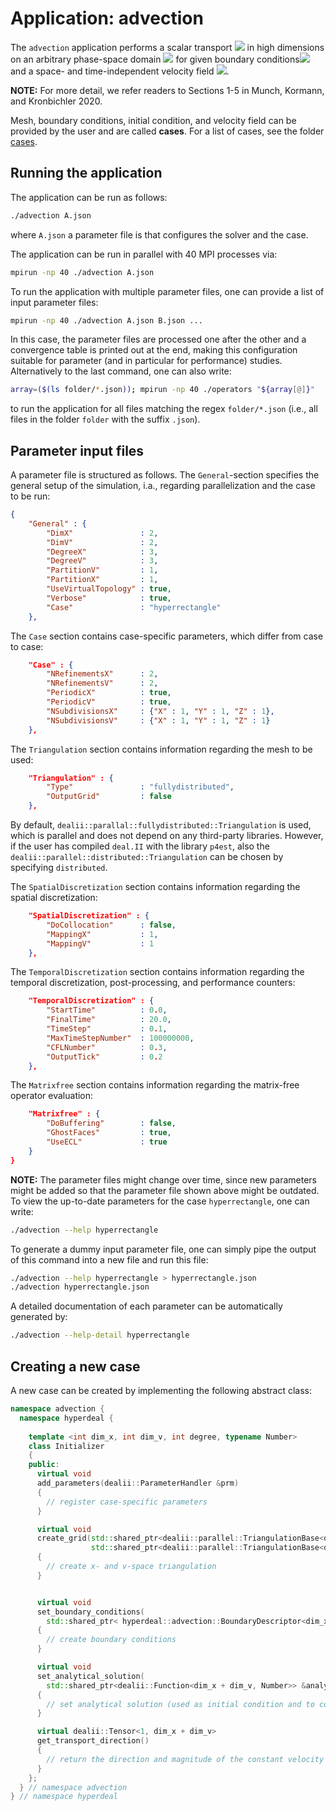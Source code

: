 # Application: advection

The `advection` application performs a scalar transport <img src="https://render.githubusercontent.com/render/math?math=\partial f / \partial t  %2B  \nabla \cdot (\vec{a} f) = 0"> in high dimensions on an arbitrary phase-space domain <img src="https://render.githubusercontent.com/render/math?math=\Omega=\Omega_x \otimes \Omega_v"> for given boundary conditions<img src="https://render.githubusercontent.com/render/math?math=g|_\Gamma"> and a space- and time-independent velocity field <img src="https://render.githubusercontent.com/render/math?math=v">.

**NOTE:** For more detail, we refer readers to Sections 1-5 in Munch, Kormann, and Kronbichler 2020.

Mesh, boundary conditions, initial condition, and velocity field can be provided by the user and are called **cases**. For a list of cases, see the folder [cases](cases). 

## Running the application

The application can be run as follows:
```bash
./advection A.json
```
where `A.json` a parameter file is that configures the solver and the case.

The application can be run in parallel with 40 MPI processes via:
```bash
mpirun -np 40 ./advection A.json
```

To run the application with multiple parameter files, one can provide a list of input parameter files:
```bash
mpirun -np 40 ./advection A.json B.json ...
```
In this case, the parameter files are processed one after the other and a convergence table is printed out at the end, making this configuration suitable for parameter (and in particular for performance) studies. Alternatively to the last command, one can also write: 
```bash
array=($(ls folder/*.json)); mpirun -np 40 ./operators "${array[@]}"
```
to run the application for all files matching the regex `folder/*.json` (i.e., all files in the folder `folder` with the suffix `.json`).

## Parameter input files

A parameter file is structured as follows. The `General`-section specifies the general setup of the simulation, i.a., regarding parallelization and the case to be run:

```json
{ 
    "General" : {
        "DimX"               : 2,
        "DimV"               : 2,
        "DegreeX"            : 3,
        "DegreeV"            : 3,
        "PartitionV"         : 1,
        "PartitionX"         : 1,
        "UseVirtualTopology" : true,
        "Verbose"            : true,
        "Case"               : "hyperrectangle"
    },
```
The `Case` section contains case-specific parameters, which differ from case to case:
```json
    "Case" : {
        "NRefinementsX"      : 2,
        "NRefinementsV"      : 2,
        "PeriodicX"          : true,
        "PeriodicV"          : true,
        "NSubdivisionsX"     : {"X" : 1, "Y" : 1, "Z" : 1},
        "NSubdivisionsV"     : {"X" : 1, "Y" : 1, "Z" : 1}
    },
```
The `Triangulation` section contains information regarding the mesh to be used:
```json
    "Triangulation" : {
        "Type"               : "fullydistributed",
        "OutputGrid"         : false
    },
```
By default, `dealii::parallal::fullydistributed::Triangulation` is used, which is parallel and does not depend on any third-party libraries. However, if the user has compiled `deal.II` with the library `p4est`, also the `dealii::parallel::distributed::Triangulation` can be chosen by specifying `distributed`.

The `SpatialDiscretization` section contains information regarding the spatial discretization:
```json
    "SpatialDiscretization" : {
        "DoCollocation"      : false,
        "MappingX"           : 1,
        "MappingV"           : 1
    },
```

The `TemporalDiscretization` section contains information regarding the temporal discretization, post-processing, and performance counters:
```json
    "TemporalDiscretization" : {
        "StartTime"          : 0.0,
        "FinalTime"          : 20.0,
        "TimeStep"           : 0.1,
        "MaxTimeStepNumber"  : 100000000,
        "CFLNumber"          : 0.3,
        "OutputTick"         : 0.2
    },
```
The `Matrixfree` section contains information regarding the matrix-free operator evaluation:
```json
    "Matrixfree" : {
        "DoBuffering"        : false,
        "GhostFaces"         : true,
        "UseECL"             : true
    }
}
```

**NOTE:** The parameter files might change over time, since new parameters might be added so that the parameter file shown above might be outdated. To view the up-to-date parameters for the case `hyperrectangle`, one can write:
```bash
./advection --help hyperrectangle
```
To generate a dummy input parameter file, one can simply pipe the output of this command into a new file and run this file:
```bash
./advection --help hyperrectangle > hyperrectangle.json
./advection hyperrectangle.json
```

A detailed documentation of each parameter can be automatically generated by:
```bash
./advection --help-detail hyperrectangle
```


## Creating a new case

A new case can be created by implementing the following abstract class:
```cpp
namespace advection {
  namespace hyperdeal {
  
    template <int dim_x, int dim_v, int degree, typename Number>
    class Initializer
    {
    public:
      virtual void
      add_parameters(dealii::ParameterHandler &prm)
      {
        // register case-specific parameters
      }

      virtual void
      create_grid(std::shared_ptr<dealii::parallel::TriangulationBase<dim_x>> &triangulation_x,
                  std::shared_ptr<dealii::parallel::TriangulationBase<dim_v>> &triangulation_v)
      {
        // create x- and v-space triangulation
      }


      virtual void
      set_boundary_conditions(
        std::shared_ptr< hyperdeal::advection::BoundaryDescriptor<dim_x + dim_v, Number>> bc)
      {
        // create boundary conditions
      }

      virtual void
      set_analytical_solution(
        std::shared_ptr<dealii::Function<dim_x + dim_v, Number>> &analytical_solution)
      {
        // set analytical solution (used as initial condition and to compute errors) 
      }

      virtual dealii::Tensor<1, dim_x + dim_v>
      get_transport_direction()
      {
        // return the direction and magnitude of the constant velocity field
      }
    };
  } // namespace advection
} // namespace hyperdeal
```
